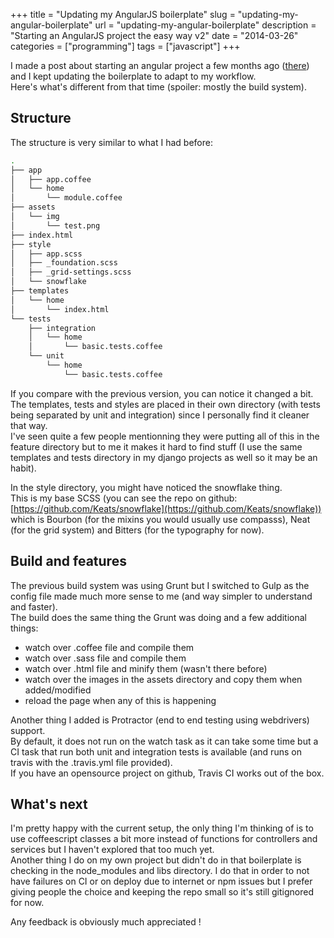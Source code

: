+++
title = "Updating my AngularJS boilerplate"
slug = "updating-my-angular-boilerplate"
url = "updating-my-angular-boilerplate"
description = "Starting an AngularJS project the easy way v2"
date = "2014-03-26"
categories = ["programming"]
tags = ["javascript"]
+++

I made a post about starting an angular project a few months ago ([there](http://vincent.is/starting-an-angularjs-project/)) and I kept updating the boilerplate to adapt to my workflow.  
Here's what's different from that time (spoiler: mostly the build system).

## Structure
The structure is very similar to what I had before:
```bash
.
├── app
│   ├── app.coffee
│   └── home
│       └── module.coffee
├── assets
│   └── img
│       └── test.png
├── index.html
├── style
│   ├── app.scss
│   ├── _foundation.scss
│   ├── _grid-settings.scss
│   └── snowflake
├── templates
│   └── home
│       └── index.html
└── tests
    ├── integration
    │   └── home
    │       └── basic.tests.coffee
    └── unit
        └── home
            └── basic.tests.coffee

```

If you compare with the previous version, you can notice it changed a bit.  
The templates, tests and styles are placed in their own directory (with tests being separated by unit and integration) since I personally find it cleaner that way.  
I've seen quite a few people mentionning they were putting all of this in the feature directory but to me it makes it hard to find stuff (I use the same templates and tests directory in my django projects as well so it may be an habit).  

In the style directory, you might have noticed the snowflake thing.   
This is my base SCSS (you can see the repo on github: [https://github.com/Keats/snowflake](https://github.com/Keats/snowflake)) which is Bourbon (for the mixins you would usually use compasss), Neat (for the grid system) and Bitters (for the typography for now).  

## Build and features
The previous build system was using Grunt but I switched to Gulp as the config file made much more sense to me (and way simpler to understand and faster).  
The build does the same thing the Grunt was doing and a few additional things:

- watch over .coffee file and compile them
- watch over .sass file and compile them
- watch over .html file and minify them (wasn't there before)
- watch over the images in the assets directory and copy them when added/modified
- reload the page when any of this is happening

Another thing I added is Protractor (end to end testing using webdrivers) support.  
By default, it does not run on the watch task as it can take some time but a CI task that run both unit and integration tests is available (and runs on travis with the .travis.yml file provided).  
If you have an opensource project on github, Travis CI works out of the box.

## What's next
I'm pretty happy with the current setup, the only thing I'm thinking of is to use coffeescript classes a bit more instead of functions for controllers and services but I haven't explored that too much yet.  
Another thing I do on my own project but didn't do in that boilerplate is checking in the node_modules and libs directory. I do that in order to not have failures on CI or on deploy due to internet or npm issues but I prefer giving people the choice and keeping the repo small so it's still gitignored for now.

Any feedback is obviously much appreciated !
